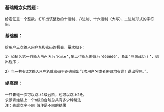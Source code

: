 #### 基础概念实践题：

```
给定任意一个整数，打印出该整数的十进制、八进制、十六进制（大写）、二进制形式的字符串。
```



#### 基础题：

```
给用户三次输入用户名和密码的机会，要求如下：‬‬‬‬‬‬‬‬‬‬‬‬‬‬‬‬‬‬‬‬‬‬‬‬‬‬‬‬‬‬‬‬‬‬‬‬‬‬‬‬‬‬‬‬‬‬‬‬

1）如输入第一行输入用户名为‘Kate’,第二行输入密码为‘666666’，输出‘登录成功！’，退出程序；‬‬‬‬‬‬‬‬‬‬‬‬‬‬‬‬‬‬‬‬‬‬‬‬‬‬‬‬‬‬‬‬‬‬‬‬‬‬‬‬‬‬‬‬‬‬‬‬

2）当一共有3次输入用户名或密码不正确输出“3次用户名或者密码均有误！退出程序。”。
```



#### 提高题：

```
一只青蛙一次可以跳上1级台阶，也可以跳上2级。
求该青蛙跳上一个n级的台阶总共有多少种跳法
注：先后次序不同 算作是不同的结果
```

